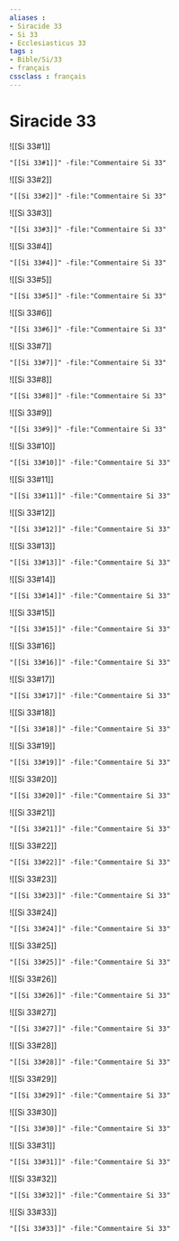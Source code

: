 ```yaml
---
aliases : 
- Siracide 33
- Si 33
- Ecclesiasticus 33
tags : 
- Bible/Si/33
- français
cssclass : français
---
```


# Siracide 33

![[Si 33#1]]

```query
"[[Si 33#1]]" -file:"Commentaire Si 33"
```

![[Si 33#2]]

```query
"[[Si 33#2]]" -file:"Commentaire Si 33"
```

![[Si 33#3]]

```query
"[[Si 33#3]]" -file:"Commentaire Si 33"
```

![[Si 33#4]]

```query
"[[Si 33#4]]" -file:"Commentaire Si 33"
```

![[Si 33#5]]

```query
"[[Si 33#5]]" -file:"Commentaire Si 33"
```

![[Si 33#6]]

```query
"[[Si 33#6]]" -file:"Commentaire Si 33"
```

![[Si 33#7]]

```query
"[[Si 33#7]]" -file:"Commentaire Si 33"
```

![[Si 33#8]]

```query
"[[Si 33#8]]" -file:"Commentaire Si 33"
```

![[Si 33#9]]

```query
"[[Si 33#9]]" -file:"Commentaire Si 33"
```

![[Si 33#10]]

```query
"[[Si 33#10]]" -file:"Commentaire Si 33"
```

![[Si 33#11]]

```query
"[[Si 33#11]]" -file:"Commentaire Si 33"
```

![[Si 33#12]]

```query
"[[Si 33#12]]" -file:"Commentaire Si 33"
```

![[Si 33#13]]

```query
"[[Si 33#13]]" -file:"Commentaire Si 33"
```

![[Si 33#14]]

```query
"[[Si 33#14]]" -file:"Commentaire Si 33"
```

![[Si 33#15]]

```query
"[[Si 33#15]]" -file:"Commentaire Si 33"
```

![[Si 33#16]]

```query
"[[Si 33#16]]" -file:"Commentaire Si 33"
```

![[Si 33#17]]

```query
"[[Si 33#17]]" -file:"Commentaire Si 33"
```

![[Si 33#18]]

```query
"[[Si 33#18]]" -file:"Commentaire Si 33"
```

![[Si 33#19]]

```query
"[[Si 33#19]]" -file:"Commentaire Si 33"
```

![[Si 33#20]]

```query
"[[Si 33#20]]" -file:"Commentaire Si 33"
```

![[Si 33#21]]

```query
"[[Si 33#21]]" -file:"Commentaire Si 33"
```

![[Si 33#22]]

```query
"[[Si 33#22]]" -file:"Commentaire Si 33"
```

![[Si 33#23]]

```query
"[[Si 33#23]]" -file:"Commentaire Si 33"
```

![[Si 33#24]]

```query
"[[Si 33#24]]" -file:"Commentaire Si 33"
```

![[Si 33#25]]

```query
"[[Si 33#25]]" -file:"Commentaire Si 33"
```

![[Si 33#26]]

```query
"[[Si 33#26]]" -file:"Commentaire Si 33"
```

![[Si 33#27]]

```query
"[[Si 33#27]]" -file:"Commentaire Si 33"
```

![[Si 33#28]]

```query
"[[Si 33#28]]" -file:"Commentaire Si 33"
```

![[Si 33#29]]

```query
"[[Si 33#29]]" -file:"Commentaire Si 33"
```

![[Si 33#30]]

```query
"[[Si 33#30]]" -file:"Commentaire Si 33"
```

![[Si 33#31]]

```query
"[[Si 33#31]]" -file:"Commentaire Si 33"
```

![[Si 33#32]]

```query
"[[Si 33#32]]" -file:"Commentaire Si 33"
```

![[Si 33#33]]

```query
"[[Si 33#33]]" -file:"Commentaire Si 33"
```

